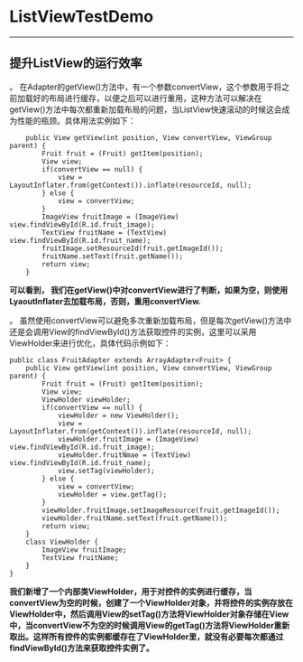 # ListViewTestDemo
---


## 提升ListView的运行效率

。 在Adapter的getView()方法中，有一个参数convertView，这个参数用于将之前加载好的布局进行缓存，以便之后可以进行重用，这种方法可以解决在getView()方法中每次都重新加载布局的问题，当ListView快速滚动的时候这会成为性能的瓶颈。具体用法实例如下：

        public View getView(int position, View convertView, ViewGroup parent) {
            Fruit fruit = (Fruit) getItem(position);
            View view;
            if(convertView == null) {
                view = LayoutInflater.from(getContext()).inflate(resourceId, null);
            } else {
                view = convertView;
            }
            ImageView fruitImage = (ImageView) view.findViewById(R.id.fruit_image);
            TextView fruitName = (TextView) view.findViewById(R.id.fruit_name);
            fruitImage.setResourceId(fruit.getImageId());
            fruitName.setText(fruit.getName());
            return view;
        }

**可以看到， 我们在getView()中对convertView进行了判断，如果为空，则使用LyaoutInflater去加载布局，否则，重用convertView.**

。 虽然使用convertView可以避免多次重新加载布局，但是每次getView()方法中还是会调用View的findViewById()方法获取控件的实例，这里可以采用ViewHolder来进行优化，具体代码示例如下：

    public class FruitAdapter extends ArrayAdapter<Fruit> {
        public View getView(int position, View convertView, ViewGroup parent) {
            Fruit fruit = (Fruit) getItem(position);
            View view;
            ViewHolder viewHolder;
            if(convertView == null) {
                viewHolder = new ViewHolder();
                view = LayoutInflater.from(getContext()).inflate(resourceId, null);
                viewHolder.fruitImage = (ImageView) view.findViewById(R.id.fruit_image);
                viewHolder.fruitNmae = (TextView) view.findViewById(R.id.fruit_name);
                view.setTag(viewHolder);                                
            } else {
                view = convertView;
                viewHolder = view.getTag();                
            }
            viewHolder.fruitImage.setImageResource(fruit.getImageId());
            viewHolder.fruitName.setText(fruit.getName());
            return view;                      
        }
        class ViewHolder {
            ImageView fruitImage;
            TextView fruitName;    
        }
    }

**我们新增了一个内部类ViewHolder，用于对控件的实例进行缓存，当convertView为空的时候，创建了一个ViewHolder对象，并将控件的实例存放在ViewHolder中，然后调用View的setTag()方法将ViewHolder对象存储在View中，当convertView不为空的时候调用View的getTag()方法将ViewHolder重新取出。这样所有控件的实例都缓存在了ViewHolder里，就没有必要每次都通过findViewById()方法来获取控件实例了。**